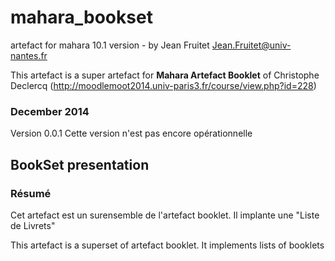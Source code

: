 mahara_bookset
==============

artefact for mahara 10.1 version -  by Jean Fruitet <Jean.Fruitet@univ-nantes.fr>

This artefact is a super artefact for **Mahara Artefact Booklet** of Christophe Declercq (http://moodlemoot2014.univ-paris3.fr/course/view.php?id=228) 

 
### December 2014

Version 0.0.1
Cette version n'est pas encore opérationnelle

## BookSet presentation

### Résumé

Cet artefact est un surensemble de l'artefact booklet. Il implante une "Liste de Livrets"

This artefact is a superset of artefact booklet. It implements lists of booklets


